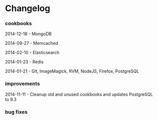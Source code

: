 # Changelog

### cookbooks

2014-12-18 - MongoDB

2014-09-27 - Memcached

2014-02-10 - Elasticsearch

2014-01-23 - Redis

2014-01-21 - Git, ImageMagick, RVM, NodeJS, Firefox, PostgreSQL

### improvements

2014-11-11 - Cleanup old and unused cookbooks and updates PostgreSQL to 9.3

### bug fixes
